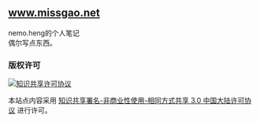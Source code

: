 www.missgao.net
------------

nemo.heng的个人笔记  
偶尔写点东西。

### 版权许可
[![知识共享许可协议](https://i.creativecommons.org/l/by-nc-sa/3.0/cn/88x31.png)][cc]

本站点内容采用
[知识共享署名-非商业性使用-相同方式共享 3.0 中国大陆许可协议][cc]
进行许可。

[cc]: http://creativecommons.org/licenses/by-nc-sa/3.0/cn/ "license"

